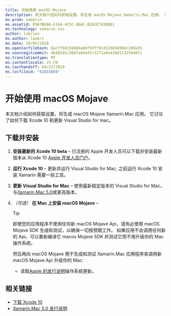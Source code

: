 ```yaml
---
title: 开始使用 macOS Mojave
description: 本文档介绍如何获取设置，将生成 macOS Mojave Xamarin.Mac 应用。 它讨论了如何下载 Xcode 10 和更新 Visual Studio for mac。
ms.prod: xamarin
ms.assetid: E9A7B68A-E164-4C5C-86AC-B2A3E7A30DA1
ms.technology: xamarin-ios
author: lobrien
ms.author: laobri
ms.date: 10/05/2018
ms.openlocfilehash: 6acf79d158869a09f93ff9cd129650304c209a35
ms.sourcegitcommit: 4b402d1c508fa84e4fc3171a6e43b811323948fc
ms.translationtype: MT
ms.contentlocale: zh-CN
ms.lasthandoff: 04/23/2019
ms.locfileid: "61031669"
---
```

# <a name="get-started-with-macos-mojave"></a>开始使用 macOS Mojave

本文档介绍如何获取设置，将生成 macOS Mojave Xamarin.Mac 应用。 它讨论了如何下载 Xcode 10 和更新 Visual Studio for mac。

## <a name="download-and-install"></a>下载并安装

1. **安装最新的 Xcode 10 beta** – 已注册的 Apple 开发人员可以下载并安装最新版本从 Xcode 10 [Apple 开发人员门户](https://developer.apple.com/download/)。

2. **运行 Xcode 10** – 更新并运行 Visual Studio for Mac; 之前运行 Xcode 10 安装 Xamarin 需要一些工具。

3. **更新 Visual Studio for Mac** – 使用最新稳定版本的 Visual Studio for Mac，与[Xamarin.Mac 5.0](https://developer.xamarin.com/releases/mac/xamarin.mac_5/xamarin.mac_5.0/)或更高版本。

4. _（可选）_ **在 Mac 上安装 macOS Mojave** –

   > [!TIP]
   > 即使您的应用程序不使用任何新 macOS Mojave Api，请务必使用 macOS Mojave SDK 生成和测试，以确保一切按预期工作。 如果应用不会调用任何新的 Api，可以重新编译它 macos Mojave SDK 并测试它而不用升级你的 Mac 操作系统。
   >
   > 然后再向 macOS Mojave 用于生成和测试 Xamarin.Mac 应用程序来调用新 macOS Mojave Api 升级你的 Mac:
   >
   > - 读取[Apple 的发行说明](https://developer.apple.com/download/)操作系统更新。

## <a name="related-links"></a>相关链接

- [下载 Xcode 10](https://developer.apple.com/download/)
- [Xamarin.Mac 5.0 发行说明](https://docs.microsoft.com/xamarin/mac/release-notes/5/5.0/)
